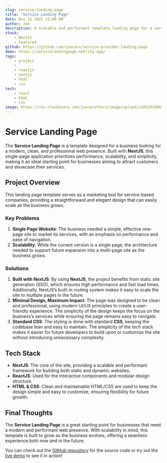 ```yaml
---
slug: service-landing-page
title: "Service Landing Page"
date: Nov 11 2021 12:00 AM
author: Joe
description: A scalable and performant template landing page for a service company with a modern design.
stack:
    - NextJS
    - Featured
github: https://github.com/joecaro/service-provider-landing-page
demo: https://servicelandingpage.netlify.app/
tags:
    - project
    - 
    - reactjs
    - nextjs
    - html
    - css
tech:
    - react
    - html
    - css
image: https://res.cloudinary.com/joecarothers/image/upload/v1652918001/misc/Projects/landing-mockup_gymzoz_sfagox.png
---
```


# Service Landing Page

The **Service Landing Page** is a template designed for a business looking for a modern, clean, and professional web presence. Built with **NextJS**, this single-page application prioritizes performance, scalability, and simplicity, making it an ideal starting point for businesses aiming to attract customers and showcase their services.

## Project Overview

This landing page template serves as a marketing tool for service-based companies, providing a straightforward and elegant design that can easily scale as the business grows.

### Key Problems

1. **Single Page Website**: The business needed a simple, effective one-page site to market its services, with an emphasis on performance and ease of navigation.
2. **Scalability**: While the current version is a single page, the architecture needed to support future expansion into a multi-page site as the business grows.

### Solutions

1. **Built with NextJS**: By using **NextJS**, the project benefits from static site generation (SSG), which ensures high performance and fast load times. Additionally, NextJS’s built-in routing system makes it easy to scale the site to multiple pages in the future.
2. **Minimal Design, Maximum Impact**: The page was designed to be clean and professional, using modern UI/UX principles to create a user-friendly experience. The simplicity of the design keeps the focus on the business’s services while ensuring the page remains easy to navigate.
3. **Standard CSS**: The styling is done with standard **CSS**, keeping the codebase lean and easy to maintain. The simplicity of the tech stack makes it easier for future developers to build upon or customize the site without introducing unnecessary complexity.

## Tech Stack

-   **NextJS**: The core of the site, providing a scalable and performant framework for building both static and dynamic websites.
-   **ReactJS**: Used for the interactive components and modular design structure.
-   **HTML & CSS**: Clean and maintainable HTML/CSS are used to keep the design simple and easy to customize, ensuring flexibility for future growth.

## Final Thoughts

The **Service Landing Page** is a great starting point for businesses that need a modern and performant web presence. With scalability in mind, this template is built to grow as the business evolves, offering a seamless experience both now and in the future.

You can check out the [GitHub repository](https://github.com/joecaro/service-provider-landing-page) for the source code or try out the [live demo](https://servicelandingpage.netlify.app/) to see it in action!